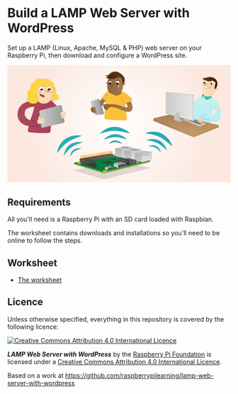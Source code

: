 # Build a LAMP Web Server with WordPress

Set up a LAMP (Linux, Apache, MySQL & PHP) web server on your Raspberry Pi, then download and configure a WordPress site.

![Build a LAMP Web Server with WordPress](cover.png)

## Requirements

All you'll need is a Raspberry Pi with an SD card loaded with Raspbian.

The worksheet contains downloads and installations so you'll need to be online to follow the steps.

## Worksheet

- [The worksheet](worksheet.md)

## Licence

Unless otherwise specified, everything in this repository is covered by the following licence:

[![Creative Commons Attribution 4.0 International Licence](http://i.creativecommons.org/l/by-sa/4.0/88x31.png)](http://creativecommons.org/licenses/by-sa/4.0/)

***LAMP Web Server with WordPress*** by the [Raspberry Pi Foundation](https://www.raspberrypi.org/) is licensed under a [Creative Commons Attribution 4.0 International Licence](http://creativecommons.org/licenses/by-sa/4.0/).

Based on a work at https://github.com/raspberrypilearning/lamp-web-server-with-wordpress

